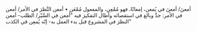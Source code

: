 ‌أمعنَ/ ‌أمعنَ في يُمعن، إمعانًا، فهو مُمْعِن، والمفعول مُمْعَن
• ‌أمعن النَّظرَ في الأمر/ ‌أمعن في الأمر: جدَّ وبالغ في استقصائه وأطال التفكيرَ فيه "‌أمعن في السَّيْر/ الطلب- ‌أمعن النظرَ في المشروع قبل بدء العمل به- إنّه يُمعِن في الكذب"